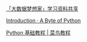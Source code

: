 [「大数据梦想家」学习资料共享](https://www.yuque.com/zhouwenjun-opsq9/tcnhqz/rspg2bil6xmnai0z#yGAX1)

[Introduction · A Byte of Python](https://python.swaroopch.com/)

[Python 基础教程 | 菜鸟教程](https://www.runoob.com/python/python-tutorial.html)

